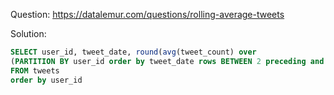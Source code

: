 Question: https://datalemur.com/questions/rolling-average-tweets

Solution: 
```sql
SELECT user_id, tweet_date, round(avg(tweet_count) over 
(PARTITION BY user_id order by tweet_date rows BETWEEN 2 preceding and current row),2)
FROM tweets
order by user_id
```
